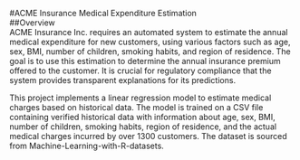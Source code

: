 #ACME Insurance Medical Expenditure Estimation
<br>
##Overview
<br>
ACME Insurance Inc. requires an automated system to estimate the annual medical expenditure for new customers, using various factors such as age, sex, BMI, number of children, smoking habits, and region of residence. The goal is to use this estimation to determine the annual insurance premium offered to the customer. It is crucial for regulatory compliance that the system provides transparent explanations for its predictions.

This project implements a linear regression model to estimate medical charges based on historical data. The model is trained on a CSV file containing verified historical data with information about age, sex, BMI, number of children, smoking habits, region of residence, and the actual medical charges incurred by over 1300 customers. The dataset is sourced from Machine-Learning-with-R-datasets.

